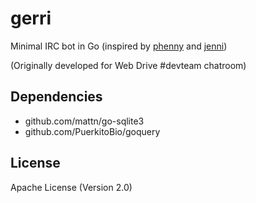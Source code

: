 gerri
=====

Minimal IRC bot in Go (inspired by [phenny](https://github.com/sbp/phenny) and [jenni](https://github.com/myano/jenni))

(Originally developed for Web Drive #devteam chatroom)

Dependencies
------------

* github.com/mattn/go-sqlite3
* github.com/PuerkitoBio/goquery

License
-------

Apache License (Version 2.0)